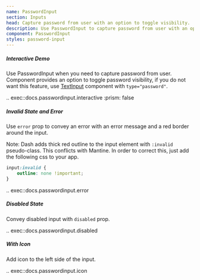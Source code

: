 ```yaml
---
name: PasswordInput
section: Inputs
head: Capture password from user with an option to toggle visibility.
description: Use PasswordInput to capture password from user with an option to toggle visibility.
component: PasswordInput
styles: password-input
---
```


##### Interactive Demo

Use PasswordInput when you need to capture password from user. Component provides an option to toggle password 
visibility, if you do not want this feature, use [TextInput](/components/textinput) component with `type="password"`.

.. exec::docs.passwordinput.interactive
    :prism: false

##### Invalid State and Error

Use `error` prop to convey an error with an error message and a red border around the input.

Note: Dash adds thick red outline to the input element with `:invalid` pseudo-class. This conflicts with Mantine. 
In order to correct this, just add the following css to your app.

```css
input:invalid {
    outline: none !important;
}
```

.. exec::docs.passwordinput.error

##### Disabled State

Convey disabled input with `disabled` prop.

.. exec::docs.passwordinput.disabled

##### With Icon

Add icon to the left side of the input.

.. exec::docs.passwordinput.icon
